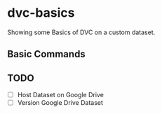 ﻿# dvc-basics
 Showing some Basics of DVC on a custom dataset.
 
 ## Basic Commands
 
## TODO
- [ ] Host Dataset on Google Drive
- [ ] Version Google Drive Dataset
